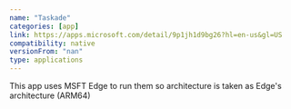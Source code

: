 ```yaml
---
name: "Taskade"
categories: [app]
link: https://apps.microsoft.com/detail/9p1jh1d9bg26?hl=en-us&gl=US
compatibility: native
versionFrom: "nan"
type: applications
---
```


This app uses MSFT Edge to run them so architecture is taken as Edge's architecture (ARM64)